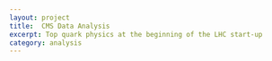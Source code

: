 ```yaml
---
layout: project
title:  CMS Data Analysis
excerpt: Top quark physics at the beginning of the LHC start-up
category: analysis
---
```

